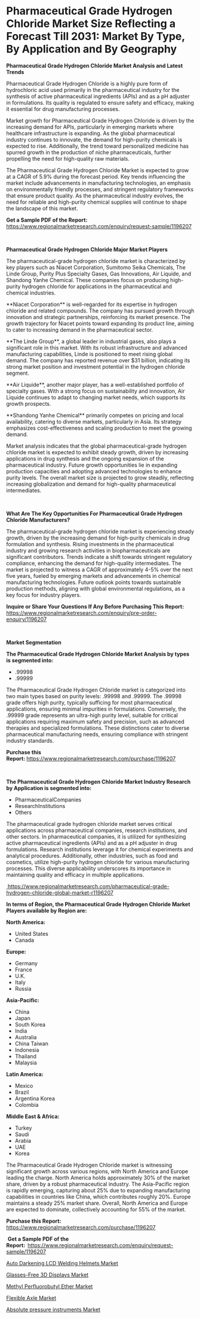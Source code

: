 <p><h1>Pharmaceutical Grade Hydrogen Chloride Market Size Reflecting a Forecast Till 2031: Market By Type, By Application and By Geography</h1></p><p><strong>Pharmaceutical Grade Hydrogen Chloride Market Analysis and Latest Trends</strong></p>
<p><p>Pharmaceutical Grade Hydrogen Chloride is a highly pure form of hydrochloric acid used primarily in the pharmaceutical industry for the synthesis of active pharmaceutical ingredients (APIs) and as a pH adjuster in formulations. Its quality is regulated to ensure safety and efficacy, making it essential for drug manufacturing processes.</p><p>Market growth for Pharmaceutical Grade Hydrogen Chloride is driven by the increasing demand for APIs, particularly in emerging markets where healthcare infrastructure is expanding. As the global pharmaceutical industry continues to innovate, the demand for high-purity chemicals is expected to rise. Additionally, the trend toward personalized medicine has spurred growth in the production of niche pharmaceuticals, further propelling the need for high-quality raw materials.</p><p>The Pharmaceutical Grade Hydrogen Chloride Market is expected to grow at a CAGR of 5.9% during the forecast period. Key trends influencing the market include advancements in manufacturing technologies, an emphasis on environmentally friendly processes, and stringent regulatory frameworks that ensure product quality. As the pharmaceutical industry evolves, the need for reliable and high-purity chemical supplies will continue to shape the landscape of this market.</p></p>
<p><strong>Get a Sample PDF of the Report:&nbsp;</strong> <a href="https://www.regionalmarketresearch.com/enquiry/request-sample/1196207">https://www.regionalmarketresearch.com/enquiry/request-sample/1196207</a></p>
<p>&nbsp;</p>
<p><strong>Pharmaceutical Grade Hydrogen Chloride Major Market Players</strong></p>
<p><p>The pharmaceutical-grade hydrogen chloride market is characterized by key players such as Niacet Corporation, Sumitomo Seika Chemicals, The Linde Group, Purity Plus Specialty Gases, Gas Innovations, Air Liquide, and Shandong Yanhe Chemical. These companies focus on producing high-purity hydrogen chloride for applications in the pharmaceutical and chemical industries.</p><p>**Niacet Corporation** is well-regarded for its expertise in hydrogen chloride and related compounds. The company has pursued growth through innovation and strategic partnerships, reinforcing its market presence. The growth trajectory for Niacet points toward expanding its product line, aiming to cater to increasing demand in the pharmaceutical sector.</p><p>**The Linde Group**, a global leader in industrial gases, also plays a significant role in this market. With its robust infrastructure and advanced manufacturing capabilities, Linde is positioned to meet rising global demand. The company has reported revenue over $31 billion, indicating its strong market position and investment potential in the hydrogen chloride segment.</p><p>**Air Liquide**, another major player, has a well-established portfolio of specialty gases. With a strong focus on sustainability and innovation, Air Liquide continues to adapt to changing market needs, which supports its growth prospects.</p><p>**Shandong Yanhe Chemical** primarily competes on pricing and local availability, catering to diverse markets, particularly in Asia. Its strategy emphasizes cost-effectiveness and scaling production to meet the growing demand.</p><p>Market analysis indicates that the global pharmaceutical-grade hydrogen chloride market is expected to exhibit steady growth, driven by increasing applications in drug synthesis and the ongoing expansion of the pharmaceutical industry. Future growth opportunities lie in expanding production capacities and adopting advanced technologies to enhance purity levels. The overall market size is projected to grow steadily, reflecting increasing globalization and demand for high-quality pharmaceutical intermediates.</p></p>
<p>&nbsp;</p>
<p><strong>What Are The Key Opportunities For Pharmaceutical Grade Hydrogen Chloride Manufacturers?</strong></p>
<p><p>The pharmaceutical-grade hydrogen chloride market is experiencing steady growth, driven by the increasing demand for high-purity chemicals in drug formulation and synthesis. Rising investments in the pharmaceutical industry and growing research activities in biopharmaceuticals are significant contributors. Trends indicate a shift towards stringent regulatory compliance, enhancing the demand for high-quality intermediates. The market is projected to witness a CAGR of approximately 4-5% over the next five years, fueled by emerging markets and advancements in chemical manufacturing technologies. Future outlook points towards sustainable production methods, aligning with global environmental regulations, as a key focus for industry players.</p></p>
<p><strong>Inquire or Share Your Questions If Any Before Purchasing This Report:</strong> <a href="https://www.regionalmarketresearch.com/enquiry/pre-order-enquiry/1196207">https://www.regionalmarketresearch.com/enquiry/pre-order-enquiry/1196207</a></p>
<p>&nbsp;</p>
<p><strong>Market Segmentation</strong></p>
<p><strong>The Pharmaceutical Grade Hydrogen Chloride Market Analysis by types is segmented into:</strong></p>
<p><ul><li>.99998</li><li>.99999</li></ul></p>
<p><p>The Pharmaceutical Grade Hydrogen Chloride market is categorized into two main types based on purity levels: .99998 and .99999. The .99998 grade offers high purity, typically sufficing for most pharmaceutical applications, ensuring minimal impurities in formulations. Conversely, the .99999 grade represents an ultra-high purity level, suitable for critical applications requiring maximum safety and precision, such as advanced therapies and specialized formulations. These distinctions cater to diverse pharmaceutical manufacturing needs, ensuring compliance with stringent industry standards.</p></p>
<p><strong>Purchase this Report:&nbsp;</strong><a href="https://www.regionalmarketresearch.com/purchase/1196207">https://www.regionalmarketresearch.com/purchase/1196207</a></p>
<p>&nbsp;</p>
<p><strong>The Pharmaceutical Grade Hydrogen Chloride Market Industry Research by Application is segmented into:</strong></p>
<p><ul><li>PharmaceuticalCompanies</li><li>ResearchInstitutions</li><li>Others</li></ul></p>
<p><p>The pharmaceutical grade hydrogen chloride market serves critical applications across pharmaceutical companies, research institutions, and other sectors. In pharmaceutical companies, it is utilized for synthesizing active pharmaceutical ingredients (APIs) and as a pH adjuster in drug formulations. Research institutions leverage it for chemical experiments and analytical procedures. Additionally, other industries, such as food and cosmetics, utilize high-purity hydrogen chloride for various manufacturing processes. This diverse applicability underscores its importance in maintaining quality and efficacy in multiple applications.</p></p>
<p><a href="https://www.regionalmarketresearch.com/pharmaceutical-grade-hydrogen-chloride-global-market-r1196207">&nbsp;https://www.regionalmarketresearch.com/pharmaceutical-grade-hydrogen-chloride-global-market-r1196207</a></p>
<p><strong>In terms of Region, the Pharmaceutical Grade Hydrogen Chloride Market Players available by Region are:</strong></p>
<p>
    <p> <strong> North America: </strong>
        <ul>
            <li>United States</li>
            <li>Canada</li>
        </ul>
        </p> 
    <p> <strong> Europe: </strong>
        <ul>
            <li>Germany</li>
            <li>France</li>
            <li>U.K.</li>
            <li>Italy</li>
            <li>Russia</li>
        </ul>
        </p> 
    <p> <strong> Asia-Pacific: </strong>
        <ul>
            <li>China</li>
            <li>Japan</li>
            <li>South Korea</li>
            <li>India</li>
            <li>Australia</li>
            <li>China Taiwan</li>
            <li>Indonesia</li>
            <li>Thailand</li>
            <li>Malaysia</li>
        </ul>
        </p> 
    <p> <strong> Latin America: </strong>
        <ul>
            <li>Mexico</li>
            <li>Brazil</li>
            <li>Argentina Korea</li>
            <li>Colombia</li>
        </ul>
        </p> 
    <p> <strong> Middle East & Africa: </strong>
        <ul>
            <li>Turkey</li>
            <li>Saudi</li>
            <li>Arabia</li>
            <li>UAE</li>
            <li>Korea</li>
        </ul>
    </p>
    </p>
<p><p>The Pharmaceutical Grade Hydrogen Chloride market is witnessing significant growth across various regions, with North America and Europe leading the charge. North America holds approximately 30% of the market share, driven by a robust pharmaceutical industry. The Asia-Pacific region is rapidly emerging, capturing about 25% due to expanding manufacturing capabilities in countries like China, which contributes roughly 20%. Europe maintains a steady 25% market share. Overall, North America and Europe are expected to dominate, collectively accounting for 55% of the market.</p></p>
<p><strong>Purchase this Report: </strong><a href="https://www.regionalmarketresearch.com/purchase/1196207">https://www.regionalmarketresearch.com/purchase/1196207</a></p>
<p>&nbsp;<strong>Get a Sample PDF of the Report:&nbsp;&nbsp;</strong><a href="https://www.regionalmarketresearch.com/enquiry/request-sample/1196207">https://www.regionalmarketresearch.com/enquiry/request-sample/1196207</a></p>
<p><strong></strong></p>
<p><p><a href="https://medium.com/@bushi.lahore5/auto-darkening-lcd-welding-helmets-market-share-size-trends-industry-analysis-report-by-bab65afa960b">Auto Darkening LCD Welding Helmets Market</a></p><p><a href="https://medium.com/@bushi.lahore5/global-glasses-free-3d-displays-market-status-2024-2031-and-forecast-by-region-product-end-772a97398576?postPublishedType=repub">Glasses-Free 3D Displays Market</a></p><p><a href="https://issuu.com/reportprime-2/docs/methyl-perfluorobutyl-ether-market-_8fd5d01343d901">Methyl Perfluorobutyl Ether Market</a></p><p><a href="https://www.linkedin.com/pulse/what-emerging-market-trends-flexible-axle-detailed-overview-fis1f">Flexible Axle Market</a></p><p><a href="https://issuu.com/reportprime-2/docs/absolute-pressure-instruments-marke_f8589324dd2f1d">Absolute pressure instruments Market</a></p></p>